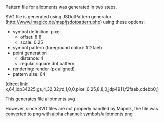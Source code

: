 Pattern file for allotments was generated in two steps.

SVG file is generated using JSDotPattern generator (http://www.imagico.de/map/jsdotpattern.php) using these options:

- symbol definition: pixel
  - offset: 8 8
  - scale: 0.25
- symbol pattern (foreground color): #f2faeb
- point generation
  - distance: 4
  - regular square dot pattern
- rendering: render (px aligned)
- pattern size: 64

(direct link: x,64,jdp34225;gs,4,32,32;rd,1,0,0,pixel,0.25,8,8,0,jdp4911,f2faeb,cdebb0;)

This generates file allotments.svg

However, since SVG files are not properly handled by Mapnik, the file was converted to png with alpha channel: symbols/allotments.png

